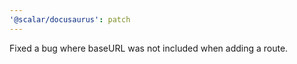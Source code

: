 ```yaml
---
'@scalar/docusaurus': patch
---
```


Fixed a bug where baseURL was not included when adding a route.
